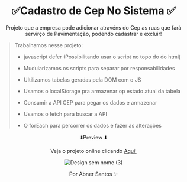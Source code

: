 <div align="center">
 <h1> ✅Cadastro de Cep No Sistema ✅ </h1>
 <p>Projeto que a empresa pode adicionar atravéns do Cep as ruas que fará servirço de Pavimentação, podendo cadastrar e excluir!</P>
 </div>



> Trabalhamos nesse projeto:
> * javascript defer (Possibilitando usar o script no topo do do html)
>
>
> * Mudularizamos os scripts para separar por responsabilidades
>
> * Ultilizamos tabelas geradas pela DOM com o JS
> * Usamos o localStorage pra armazenar op estado atual da tabela
> * Consumir a API CEP para pegar os dados e armazenar
> * Usamos o fetch para buscar a API
> * O forEach para percorrer os dados e fazer as alterações







<div align="center">

 
⬇️Preview ⬇️
  <p style="text-align:center;">Veja o projeto online clicando <a href="https://cadastracep.netlify.app/">Aqui!</a></p>


![Design sem nome (3)](https://user-images.githubusercontent.com/107922389/187041224-a7875f95-fed0-4156-bae2-be0154785fca.gif)



   <p style="text-align: center;">Por Abner Santos ✨</p>
  </div>

